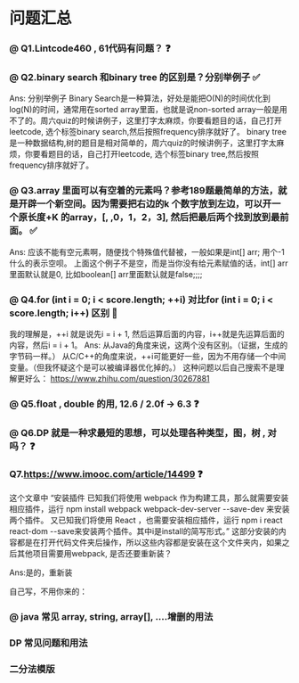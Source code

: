 # 问题汇总

### @ Q1.Lintcode460 , 61代码有问题？ ❓


### @ Q2.binary search 和binary tree 的区别是？分别举例子 ✅

Ans: 分别举例子 Binary Search是一种算法，好处是能把O(N)的时间优化到log(N)的时间，通常用在sorted array里面，也就是说non-sorted array一般是用不了的。周六quiz的时候讲例子，这里打字太麻烦，你要看题目的话，自己打开leetcode, 选个标签binary search,然后按照frequency排序就好了。 binary tree是一种数据结构,树的题目是相对简单的，周六quiz的时候讲例子，这里打字太麻烦，你要看题目的话，自己打开leetcode, 选个标签binary tree,然后按照frequency排序就好了。



### @ Q3.array 里面可以有空着的元素吗？参考189题最简单的方法，就是开辟一个新空间。因为需要把右边的k 个数字放到左边，可以开一个原长度+K 的array，[, ,0，1，2，3], 然后把最后两个找到放到最前面。 ✅

Ans: 应该不能有空元素啊，随便找个特殊值代替被，一般如果是int[] arr; 用个-1什么的表示空呗。 上面这个例子不是空，而是当你没有给元素赋值的话，int[] arr里面默认就是0, 比如boolean[] arr里面默认就是false;;;;

### @ Q4.for (int i = 0; i < score.length; ++i)  对比for (int i = 0; i < score.length; i++) 区别 💛
我的理解是，++i 就是说先i = i + 1, 然后运算后面的内容，i++就是先运算后面的内容，然后i = i + 1。
Ans: 从Java的角度来说，这两个没有区别。（证据，生成的字节码一样。）
从C/C++的角度来说，++i可能更好一些，因为不用存储一个中间变量。（但我怀疑这个是可以被编译器优化掉的。）
这种问题以后自己搜索不是理解更好么： https://www.zhihu.com/question/30267881

### @ Q5.float , double 的用, 12.6 / 2.0f -> 6.3 ❓

### @ Q6.DP 就是一种求最短的思想，可以处理各种类型，图，树 , 对吗？ ❓


###  Q7.https://www.imooc.com/article/14499 ❓
这个文章中 “安装插件
已知我们将使用 webpack 作为构建工具，那么就需要安装相应插件，运行 npm install webpack webpack-dev-server --save-dev 来安装两个插件。
又已知我们将使用 React ，也需要安装相应插件，运行 npm i react react-dom --save来安装两个插件。其中i是install的简写形式。” 这部分安装的内容都是在打开代码文件夹后操作，所以这些内容都是安装在这个文件夹内，如果之后其他项目需要用webpack, 是否还要重新装？

Ans:是的，重新装


自己写，不用你来的：

### @ java 常见 array, string, array[], ....增删的用法

### DP 常见问题和用法

### 二分法模版
